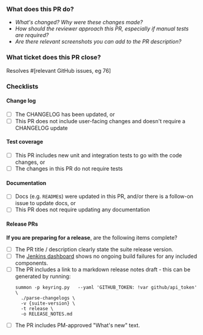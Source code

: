 ### What does this PR do?
- _What's changed? Why were these changes made?_
- _How should the reviewer approach this PR, especially if manual tests are required?_
- _Are there relevant screenshots you can add to the PR description?_

### What ticket does this PR close?
Resolves #[relevant GitHub issues, eg 76]

### Checklists

#### Change log
- [ ] The CHANGELOG has been updated, or
- [ ] This PR does not include user-facing changes and doesn't require a CHANGELOG update

#### Test coverage
- [ ] This PR includes new unit and integration tests to go with the code changes, or
- [ ] The changes in this PR do not require tests

#### Documentation
- [ ] Docs (e.g. `README`s) were updated in this PR, and/or there is a follow-on issue to update docs, or
- [ ] This PR does not require updating any documentation

#### Release PRs
**If you are preparing for a release**, are the following items complete?
- [ ] The PR title / description clearly state the suite release version.
- [ ] The [Jenkins dashboard](https://jenkins.conjur.net/view/OSS%20Suite%20Components/) shows no ongoing
      build failures for any included components.
- [ ] The PR includes a link to a markdown release notes draft - this can be
     generated by running:
     ```
     summon -p keyring.py   --yaml 'GITHUB_TOKEN: !var github/api_token' \
       ./parse-changelogs \
       -v {suite-version} \
       -t release \
       -o RELEASE_NOTES.md
     ```
- [ ] The PR includes PM-approved "What's new" text.
